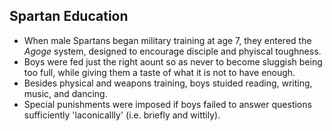 Spartan Education
-----------------

* When male Spartans began military training at age 7, they entered the _Agoge_ system, designed to encourage disciple and phyiscal toughness.
* Boys were fed just the right aount so as never to become sluggish being too full, while giving them a taste of what it is not to have enough.
* Besides physical and weapons training, boys stuided reading, writing, music, and dancing.
* Special punishments were imposed if boys failed to answer questions sufficiently 'laconicallly' (i.e. briefly and wittily).
